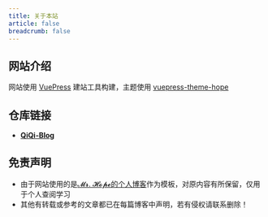 ```yaml
---
title: 关于本站
article: false
breadcrumb: false
---
```


## 网站介绍

网站使用 [VuePress](https://v1.vuepress.vuejs.org/zh/guide/) 建站工具构建，主题使用 [vuepress-theme-hope](https://github.com/Mister-Hope/vuepress-theme-hope/)

## 仓库链接

- [**QiQi-Blog**](https://github.com/small-universe/QiQi-Blog)

## 免责声明

- 由于网站使用的是[𝓜𝓻. 𝓗𝓸𝓹𝓮的个人博客](https://github.com/Mister-Hope/Mister-Hope.github.io)作为模板，对原内容有所保留，仅用于个人查阅学习
- 其他有转载或参考的文章都已在每篇博客中声明，若有侵权请联系删除！

